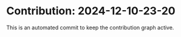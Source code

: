 # Contribution: 2024-12-10-23-20
This is an automated commit to keep the contribution graph active.
